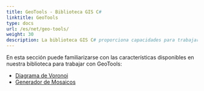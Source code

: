 ```yaml
---
title: GeoTools - Biblioteca GIS C#
linktitle: GeoTools
type: docs
url: /es/net/geo-tools/
weight: 30
description: La biblioteca GIS C# proporciona capacidades para trabajar con GeoTools, como, por ejemplo, Diagrama de Voronoi y generación de mosaicos.
---
```


En esta sección puede familiarizarse con las características disponibles en nuestra biblioteca para trabajar con GeoTools:

- [Diagrama de Voronoi](/gis/es/net/geo-tools/voronoi-diagram/)
- [Generador de Mosaicos](/gis/es/net/geo-tools/generator-of-tiles/)

